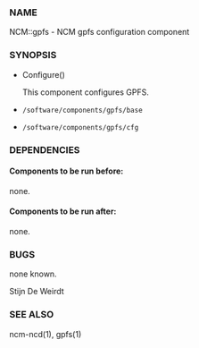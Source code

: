 ### NAME

NCM::gpfs - NCM gpfs configuration component

### SYNOPSIS

- Configure()

    This component configures GPFS.

- `/software/components/gpfs/base`
- `/software/components/gpfs/cfg`

### DEPENDENCIES

#### Components to be run before:

none.

#### Components to be run after:

none.

### BUGS

none known.

Stijn De Weirdt

### SEE ALSO

ncm-ncd(1), gpfs(1)
